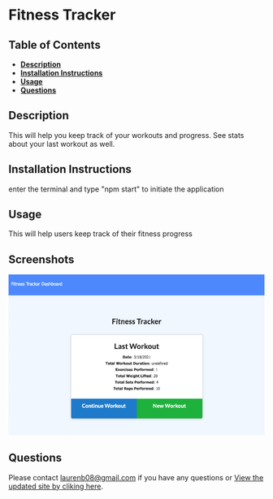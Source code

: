 # Fitness Tracker

## **Table of Contents**

- [**Description**](#description)
- [**Installation Instructions**](#installation-instructions)
- [**Usage**](#usage)
- [**Questions**](#questions)

## **Description**

This will help you keep track of your workouts and progress. See stats about your last workout as well.

## **Installation Instructions**

enter the terminal and type "npm start" to initiate the application

## **Usage**

This will help users keep track of their fitness progress

## **Screenshots**

![](https://github.com/laurenb08/fitnessTracker/raw/main/assets/image/Screen%20Shot%202021-03-18%20at%209.15.59%20PM.png)

## **Questions**

Please contact <laurenb08@gmail.com> if you have any questions or [View the updated site by cliking here](https://fitness-progress-tracker-01.herokuapp.com/).
